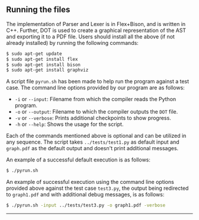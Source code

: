 
## Running the files

The implementation of Parser and Lexer is in Flex+Bison, and is written in C++. Further, DOT is used to create a graphical representation of the AST and exporting it to a PDF file. Users should install all the above (if not already installed) by running the following commands:

```bash
$ sudo apt-get update
$ sudo apt-get install flex
$ sudo apt-get install bison
$ sudo apt-get install graphviz
```

A script file `pyrun.sh` has been made to help run the program against a test case. The command line options provided by our program are as follows:

- `-i` or `--input`: Filename from which the compiler reads the Python program.
- `-o` or `--output`: Filename to which the compiler outputs the `DOT` file.
- `-v` or `--verbose`: Prints additional checkpoints to show progress.
- `-h` or `--help`: Shows the usage for the script.

Each of the commands mentioned above is optional and can be utilized in any sequence. The script takes `../tests/test1.py` as default input and `graph.pdf` as the default output and doesn't print additional messages.

An example of a successful default execution is as follows:

```bash
$ ./pyrun.sh 
```

An example of successful execution using the command line options provided above against the test case `test3.py`, the output being redirected to `graph1.pdf` and with additional debug messages, is as follows:


```bash
$ ./pyrun.sh -input ../tests/test3.py -o graph1.pdf -verbose
```

---

